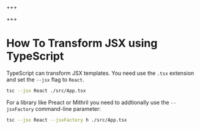 
+++

+++
# How To Transform JSX using TypeScript

TypeScript can transform JSX templates. You need use the `.tsx` extension and set the `--jsx` flag to `React`.

```bash
tsc --jsx React ./src/App.tsx
```

For a library like Preact or Mithril you need to addtionally use the `--jsxFactory` command-line parameter:

```bash
tsc --jsx React --jsxFactory h ./src/App.tsx
```

